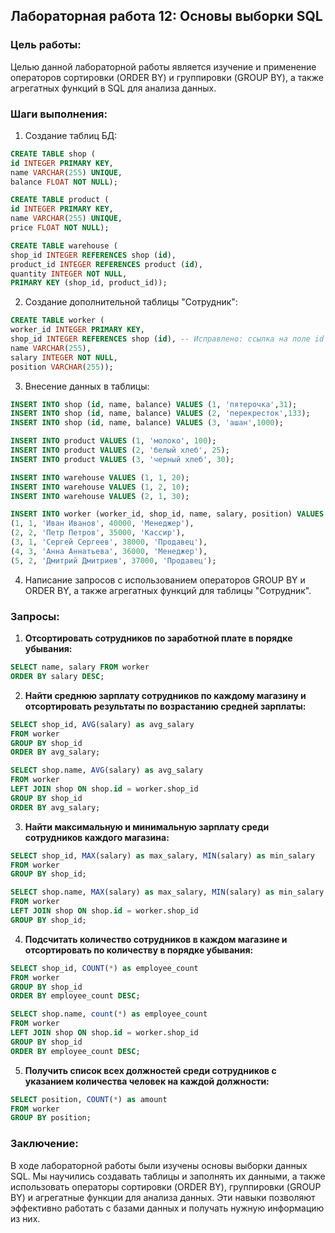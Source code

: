 ## Лабораторная работа 12: Основы выборки SQL

### Цель работы:
Целью данной лабораторной работы является изучение и применение операторов сортировки (ORDER BY) и группировки (GROUP BY), а также агрегатных функций в SQL для анализа данных.

### Шаги выполнения:

1. Создание таблиц БД:
```sql
CREATE TABLE shop (
id INTEGER PRIMARY KEY,
name VARCHAR(255) UNIQUE,
balance FLOAT NOT NULL);

CREATE TABLE product (
id INTEGER PRIMARY KEY,
name VARCHAR(255) UNIQUE,
price FLOAT NOT NULL);

CREATE TABLE warehouse (
shop_id INTEGER REFERENCES shop (id),
product_id INTEGER REFERENCES product (id),
quantity INTEGER NOT NULL,
PRIMARY KEY (shop_id, product_id));
```

2. Создание дополнительной таблицы "Сотрудник":
```sql
CREATE TABLE worker (
worker_id INTEGER PRIMARY KEY,
shop_id INTEGER REFERENCES shop (id), -- Исправлено: ссылка на поле id таблицы shop
name VARCHAR(255),
salary INTEGER NOT NULL,
position VARCHAR(255));
```

3. Внесение данных в таблицы:

```sql
INSERT INTO shop (id, name, balance) VALUES (1, 'пятерочка',31);
INSERT INTO shop (id, name, balance) VALUES (2, 'перекресток',133);
INSERT INTO shop (id, name, balance) VALUES (3, 'ашан',1000);

INSERT INTO product VALUES (1, 'молоко', 100);
INSERT INTO product VALUES (2, 'белый хлеб', 25);
INSERT INTO product VALUES (3, 'черный хлеб', 30);

INSERT INTO warehouse VALUES (1, 1, 20);
INSERT INTO warehouse VALUES (1, 2, 10);
INSERT INTO warehouse VALUES (2, 1, 30);

INSERT INTO worker (worker_id, shop_id, name, salary, position) VALUES
(1, 1, 'Иван Иванов', 40000, 'Менеджер'),
(2, 2, 'Петр Петров', 35000, 'Кассир'),
(3, 1, 'Сергей Сергеев', 38000, 'Продавец'),
(4, 3, 'Анна Аннатьева', 36000, 'Менеджер'),
(5, 2, 'Дмитрий Дмитриев', 37000, 'Продавец');
```

4. Написание запросов с использованием операторов GROUP BY и ORDER BY, а также агрегатных функций для таблицы "Сотрудник".

### Запросы:

1. **Отсортировать сотрудников по заработной плате в порядке убывания:**
```sql
SELECT name, salary FROM worker
ORDER BY salary DESC;
```

2. **Найти среднюю зарплату сотрудников по каждому магазину и отсортировать результаты по возрастанию средней зарплаты:**
```sql
SELECT shop_id, AVG(salary) as avg_salary 
FROM worker 
GROUP BY shop_id 
ORDER BY avg_salary;

SELECT shop.name, AVG(salary) as avg_salary 
FROM worker 
LEFT JOIN shop ON shop.id = worker.shop_id
GROUP BY shop_id 
ORDER BY avg_salary;
```

3. **Найти максимальную и минимальную зарплату среди сотрудников каждого магазина:**
```sql
SELECT shop_id, MAX(salary) as max_salary, MIN(salary) as min_salary 
FROM worker 
GROUP BY shop_id;

SELECT shop.name, MAX(salary) as max_salary, MIN(salary) as min_salary 
FROM worker 
LEFT JOIN shop ON shop.id = worker.shop_id
GROUP BY shop_id;
```

4. **Подсчитать количество сотрудников в каждом магазине и отсортировать по количеству в порядке убывания:**
```sql
SELECT shop_id, COUNT(*) as employee_count 
FROM worker 
GROUP BY shop_id 
ORDER BY employee_count DESC;

SELECT shop.name, count(*) as employee_count 
FROM worker 
LEFT JOIN shop ON shop.id = worker.shop_id
GROUP BY shop_id 
ORDER BY employee_count DESC;
```

5. **Получить список всех должностей среди сотрудников с указанием количества человек на каждой должности:**
```sql
SELECT position, COUNT(*) as amount 
FROM worker 
GROUP BY position;
```

### Заключение:
В ходе лабораторной работы были изучены основы выборки данных SQL. Мы научились создавать таблицы и заполнять их данными, а также использовать операторы сортировки (ORDER BY), группировки (GROUP BY) и агрегатные функции для анализа данных. Эти навыки позволяют эффективно работать с базами данных и получать нужную информацию из них.
